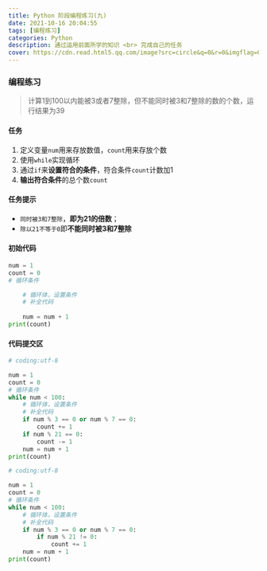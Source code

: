 ```yaml
---
title: Python 阶段编程练习(九)
date: 2021-10-16 20:04:55
tags: [编程练习]
categories: Python
description: 通过运用前面所学的知识 <br> 完成自己的任务
cover: https://cdn.read.html5.qq.com/image?src=circle&q=0&r=0&imgflag=0&cdn_cache=1800&w=0&h=0&imageUrl=https://learnonly-7.oss-cn-qingdao.aliyuncs.com/2021-10-16/3.jpg
---
```


### 编程练习

> 计算1到100以内能被3或者7整除，但不能同时被3和7整除的数的个数，运行结果为39

#### 任务

1. 定义变量`num`用来存放数值，`count`用来存放个数
2. 使用`while`实现循环
3. 通过`if`来**设置符合的条件**，符合条件`count`计数加1
4. **输出符合条件**的总个数`count`

#### 任务提示

- `同时被3和7整除`，**即为21的倍数**；
- `除以21不等于0`即**不能同时被3和7整除**

#### 初始代码

```python
num = 1
count = 0
# 循环条件

	# 循环体，设置条件
	# 补全代码
		
	num = num + 1
print(count)
```

#### 代码提交区

```python
# coding:utf-8

num = 1
count = 0
# 循环条件
while num < 100:
    # 循环体，设置条件
    # 补全代码
    if num % 3 == 0 or num % 7 == 0:
        count += 1
    if num % 21 == 0:
        count -= 1
    num = num + 1
print(count)

```

```python
# coding:utf-8

num = 1
count = 0
# 循环条件
while num < 100:
    # 循环体，设置条件
    # 补全代码
    if num % 3 == 0 or num % 7 == 0:
        if num % 21 != 0:
            count += 1
    num = num + 1
print(count)
```

